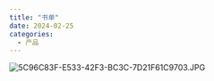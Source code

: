 ```yaml
---
title: "书单"
date: 2024-02-25
categories:
  - 产品
---
```



![5C96C83F-E533-42F3-BC3C-7D21F61C9703.JPG](../../../assets/images/5C96C83F-E533-42F3-BC3C-7D21F61C9703.JPG)

<!-- more -->

